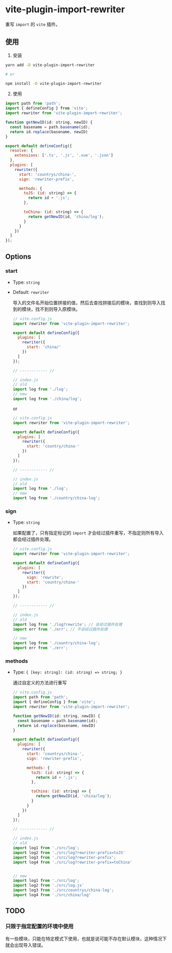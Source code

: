 # vite-plugin-import-rewriter

重写 `import` 的 `vite` 插件。

## 使用

1. 安装

```bash
yarn add -D vite-plugin-import-rewriter

# or

npm install -D vite-plugin-import-rewriter
```

2. 使用

```js
import path from 'path';
import { defineConfig } from 'vite';
import rewriter from 'vite-plugin-import-rewriter';

function getNewID(id: string, newID) {
  const basename = path.basename(id);
  return id.replace(basename, newID)
}

export default defineConfig({
  resolve: {
    extensions: ['.ts', '.js', '.vue', '.json']
  },
  plugins: [
    rewriter({
      start: 'countrys/china-',
      sign: 'rewriter-prefix',

      methods: {
        toJS: (id: string) => {
          return id + '.js';
        },

        toChina: (id: string) => {
          return getNewID(id, 'china/log');
        }
      }
    })
  ]
});

```

## Options

### **start**

- Type: `string`

- Default: `rewriter`

  导入的文件名开始位置拼接的值，然后去查找拼接后的模块，查找到则导入找到的模块，找不到则导入原模块。

  ```js
  // vite.config.js
  import rewriter from 'vite-plugin-import-rewriter';

  export default defineConfig({
    plugins: [
      rewriter({
        start: 'china/'
      })
    ]
  });

  // ------------ //

  // index.js
  // old
  import log from './log';
  // new
  import log from './china/log';
  ```

  or

  ```js
  // vite.config.js
  import rewriter from 'vite-plugin-import-rewriter';

  export default defineConfig({
    plugins: [
      rewriter({
        start: 'country/china-'
      })
    ]
  });

  // ------------ //

  // index.js
  // old
  import log from './log';
  // new
  import log from './country/china-log';
  ```

### **sign**

- Type: `string`

  如果配置了，只有指定标记的 `import` 才会经过插件重写，不指定则所有导入都会经过插件处理。

  ```js
  // vite.config.js
  import rewriter from 'vite-plugin-import-rewriter';

  export default defineConfig({
    plugins: [
      rewriter({
        sign: 'rewrite',
        start: 'country/china-'
      })
    ]
  });

  // ------------ //

  // index.js
  // old
  import log from './log?rewrite'; // 会经过插件处理
  import err from './err'; // 不会经过插件处理

  // new
  import log from './country/china-log';
  import err from './err';
  ```

### **methods**

- Type: `{ [key: string]: (id: string) => string; }`

  通过自定义的方法进行重写

  ```js
  // vite.config.js
  import path from 'path';
  import { defineConfig } from 'vite';
  import rewriter from 'vite-plugin-import-rewriter';

  function getNewID(id: string, newID) {
    const basename = path.basename(id);
    return id.replace(basename, newID)
  }

  export default defineConfig({
    plugins: [
      rewriter({
        start: 'countrys/china-',
        sign: 'rewriter-prefix',

        methods: {
          toJS: (id: string) => {
            return id + '.js';
          },

          toChina: (id: string) => {
            return getNewID(id, 'china/log');
          }
        }
      })
    ]
  });

  // ------------ //

  // index.js
  // old
  import log1 from './src/log';
  import log2 from './src/log?rewriter-prefix=toJS'
  import log3 from './src/log?rewriter-prefix';
  import log4 from './src/log?rewriter-prefix=toChina'


  // new
  import log1 from './src/log';
  import log2 from './src/log.js'
  import log3 from './src/countrys/china-log';
  import log4 from './src/china/log'
  ```

## TODO
### 只限于指定配置的环境中使用

有一些模块，只能在特定模式下使用，也就是说可能不存在默认模块，这种情况下就会出现导入错误。
